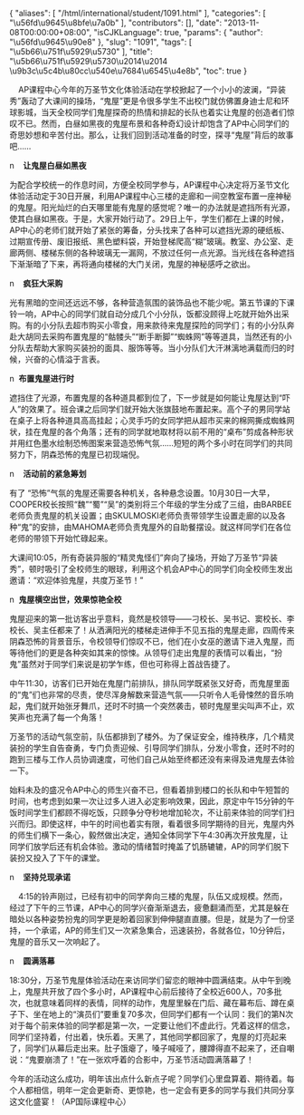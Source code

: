 {
    "aliases": [
        "/html/international/student/1091.html"
    ],
    "categories": [
        "\u56fd\u9645\u8bfe\u7a0b"
    ],
    "contributors": [],
    "date": "2013-11-08T00:00:00+08:00",
    "isCJKLanguage": true,
    "params": {
        "author": "\u56fd\u9645\u90e8"
    },
    "slug": "1091",
    "tags": [
        "\u5b66\u751f\u5929\u5730"
    ],
    "title": "\u5b66\u751f\u5929\u5730\u2014\u2014 \u9b3c\u5c4b\u80cc\u540e\u7684\u6545\u4e8b",
    "toc": true
}

    AP课程中心今年的万圣节文化体验活动在学校掀起了一个小小的波澜，“异装秀”轰动了大课间的操场，“鬼屋”更是令很多学生不出校门就仿佛置身迪士尼和环球影城，当天全校同学们鬼屋探奇的热情和排起的长队也着实让鬼屋的创造者们惊叹不已。然而，白昼如黑夜的鬼屋布景和各种奇幻设计却饱含了AP中心同学们的奇思妙想和辛苦付出。那么，让我们回到活动准备的时空，探寻“鬼屋”背后的故事吧……




n    **让鬼屋白昼如黑夜**




为配合学校统一的作息时间，方便全校同学参与，AP课程中心决定将万圣节文化体验活动定于30日开展，利用AP课程中心三楼的走廊和一间空教室布置一座神秘的鬼屋。阳光灿烂的白天哪里能有鬼屋的感觉呢？唯一的办法就是遮挡所有光源，使其白昼如黑夜。于是，大家开始行动了。29日上午，学生们都在上课的时候，AP中心的老师们就开始了紧张的筹备，分头找来了各种可以遮挡光源的硬纸板、过期宣传册、废旧报纸、黑色塑料袋，开始登梯爬高“糊”玻璃。教室、办公室、走廊两侧、楼梯东侧的各种玻璃无一漏网，不放过任何一点光源。当光线在各种遮挡下渐渐暗了下来，再将通向楼梯的大门关闭，鬼屋的神秘感呼之欲出。




n    **疯狂大采购**




光有黑暗的空间还远远不够，各种营造氛围的装饰品也不能少呢。第五节课的下课铃一响，AP中心的同学们就自动分成几个小分队，饭都没顾得上吃就开始外出采购。有的小分队去超市购买小零食，用来款待来鬼屋探险的同学们；有的小分队奔赴大胡同去采购布置鬼屋的“骷髅头”“断手断脚”“蜘蛛网”等等道具，当然还有的小分队去帮助大家购买装扮的面具、服饰等等。当小分队们大汗淋漓地满载而归的时候，兴奋的心情溢于言表。




n  **布置鬼屋进行时**




遮挡住了光源，布置鬼屋的各种道具都到位了，下一步就是如何能让鬼屋达到“吓人”的效果了。班会课之后同学们就开始大张旗鼓地布置起来。高个子的男同学站在桌子上将各种道具高高挂起；心灵手巧的女同学把从超市买来的棉网撕成蜘蛛网状，挂在鬼屋的各个角落；还有的同学就地取材将以前不用的“桌布”剪成各种形状并用红色墨水绘制恐怖图案来营造恐怖气氛……短短的两个多小时在同学们的共同努力下，阴森恐怖的鬼屋已初现端倪。




n    **活动前的紧急筹划**




有了 “恐怖”气氛的鬼屋还需要各种机关，各种悬念设置。10月30日一大早，COOPER校长按照“魏”“蜀”“吴”的类别将三个年级的学生分成了三组，由BARBEE老师负责鬼屋的机关设置；由SKULMOSKI老师负责带领学生设置走廊的以及各种“鬼”的安排，由MAHOMA老师负责鬼屋外的自助餐摆设。就这样同学们在各位老师的带领下开始忙碌起来。




大课间10:05，所有奇装异服的“精灵鬼怪们”奔向了操场，开始了万圣节“异装秀”，顿时吸引了全校师生的眼球，利用这个机会AP中心的同学们向全校师生发出邀请：“欢迎体验鬼屋，共度万圣节！”




n  **鬼屋横空出世，效果惊艳全校**




鬼屋迎来的第一批访客出乎意料，竟然是校领导——刁校长、吴书记、窦校长、李校长、吴主任都来了！从洒满阳光的楼梯走进伸手不见五指的鬼屋走廊，四周传来阴森恐怖的背景音乐，令校领导们惊叹不已，他们在小女巫的邀请下进入鬼屋，而等待他们的更是各种突如其来的惊悚。从领导们走出鬼屋的表情可以看出，“扮鬼”虽然对于同学们来说是初学乍练，但也可称得上首战告捷了。




中午11:30，访客们已开始在鬼屋门前排队，排队同学既紧张又好奇，而鬼屋里面的“鬼”们也非常的尽责，使尽浑身解数来营造气氛——只听令人毛骨悚然的音乐响起，鬼们就开始张牙舞爪，还时不时搞一个突然袭击，顿时鬼屋里尖叫声不止，欢笑声也充满了每一个角落！




万圣节的活动气氛空前，队伍都排到了楼外。为了保证安全，维持秩序，几个精灵装扮的学生自告奋勇，专门负责迎候、引导同学们排队，分发小零食，还时不时的跑到三楼与工作人员协调速度，可他们自己从始至终都还没有来得及进鬼屋去体验一下。




始料未及的盛况令AP中心的师生兴奋不已，但看着排到楼口的长队和中午短暂的时间，也考虑到如果一次让过多人进入必定影响效果，因此，原定中午15分钟的午饭时间学生们都顾不得吃饭，只顾争分夺秒地增加轮次，不让前来体验的同学们扫兴而归。即使这样，中午的时间也着实有限，看着很多同学期待的目光，鬼屋内外的师生们横下一条心，毅然做出决定，通知全体同学下午4:30再次开放鬼屋，让同学们放学后还有机会体验。激动的情绪暂时掩盖了饥肠辘辘，AP的同学们脱下装扮又投入了下午的课堂。




n    **坚持兑现承诺**




    4:15的铃声刚过，已经有初中的同学奔向三楼的鬼屋，队伍又成规模。然而，经过了下午的三节课，AP中心的同学兴奋渐渐退去，疲惫翻涌而至，尤其是躲在暗处以各种姿势扮鬼的同学更是盼着回家到伸伸腿直直腰。但是，就是为了一份坚持，一个承诺，AP的师生们又一次紧急集合，迅速装扮，各就各位，10分钟后，鬼屋的音乐又一次响起了。




n    **圆满落幕**




18:30分，万圣节鬼屋体验活动在来访同学们留恋的眼神中圆满结束。从中午到晚上，鬼屋共开放了四个多小时，AP课程中心前后接待了全校近600人，70多批次，也就意味着同样的表情，同样的动作，鬼屋里躲在门后、藏在幕布后、蹲在桌子下、坐在地上的“演员们”要重复70多次，但同学们都有一个认同：我们的第N次对于每个前来体验的同学都是第一次，一定要让他们不虚此行。凭着这样的信念，同学们坚持着，付出着，快乐着。天黑了，其他同学都回家了，鬼屋的灯亮起来了，同学们从幕后走出来。肚子饿瘪了，嗓子喊哑了，腰蹲得直不起来了，还自嘲说：“鬼要崩溃了！”在一张欢呼着的合影中，万圣节活动圆满落幕了！









今年的活动这么成功，明年该出点什么新点子呢？同学们心里盘算着、期待着。每个人都相信，明年一定会更新奇、更惊艳，也一定会有更多的同学与我们共同分享这文化盛宴！（AP国际课程中心）



